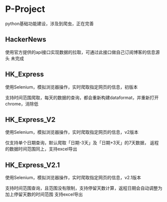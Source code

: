 # P-Project
python基础功能建设，涉及到爬虫，正在完善

## HackerNews
使用官方提供的api接口实现数据的拉取，可通过此接口做自己订阅博客的信息源头
未完成

## HK_Express
使用Selenium，模拟浏览器操作，实时爬取指定网页的信息，初版本

支持时间范围爬取，每天的数据的查询，都会重新构建dataformat，并重新打开chrome，消除低

## HK_Express_V2
使用Selenium，模拟浏览器操作，实时爬取指定网页的信息，v2版本

仅支持单个日期查询，默认爬取「日期-3天」及「日期+3天」的7天数据，
返程的数据时间范围同上，支持excel导出


## HK_Express_V2.1
使用Selenium，模拟浏览器操作，实时爬取指定网页的信息，v2.1版本

支持时间范围查询，且范围没有限制，支持停留天数计算，返程日期会自动调整为加上停留天数的时间范围
支持excel导出
